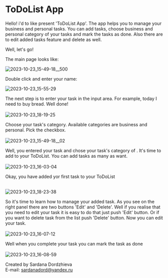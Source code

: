 # ToDoList App
Hello! i'd to like present 'ToDoList App'. The app helps you to manage your business and personal tasks.
You can add tasks, choose business and personal category of your tasks and mark the tasks as done.
Also there are to edit added tasks feature and delete as well.

Well, let's go!

The main page looks like:<br>

![2023-10-23_15-49-18__500](https://github.com/SardanaMir/neobis-front-todoList/assets/134269662/4961eeb9-9fcf-4ca3-88f3-93024ffcad5b)

Double click and enter your name:<br>

![2023-10-23_15-55-29](https://github.com/SardanaMir/neobis-front-todoList/assets/134269662/648c61d3-bd63-4f63-a068-d86e18ce2b36)

The next step is to enter your task in the input area. For example, today I need to buy bread.
Well done!<br></br>
![2023-10-23_18-19-25](https://github.com/SardanaMir/neobis-front-todoList/assets/134269662/2840c956-dd3e-475b-8029-e678193d08b2)


Choose your task's category. Available categories are business and personal.
Pick the checkbox.<br></br>
![2023-10-23_15-49-18__02](https://github.com/SardanaMir/neobis-front-todoList/assets/134269662/8a0e0ce5-937e-4a88-a699-08fae290af0c)

Well, you entered your task and chose your task's category of . It's time to add to your ToDoList.
You can add tasks as many as want.<br></br>
![2023-10-23_16-03-04](https://github.com/SardanaMir/neobis-front-todoList/assets/134269662/457bdd8b-ba96-4f3d-a5bc-48a800b6fd2e)

Okay, you have added yor first task to your ToDoList<br></br>

![2023-10-23_18-23-38](https://github.com/SardanaMir/neobis-front-todoList/assets/134269662/1481ba38-49ad-464f-b49e-ed5adc7d0f2e)

So it's time to learn how to manage your added task.
As you see on the right panel there are two buttons 'Edit' and 'Delete'.
Well if you realise that you need to edit your task it is easy to do that just push 'Edit' button.
Or if you want to delete task from the list push 'Delete' button.
Now you can edit your task.<br></br>
![2023-10-23_16-07-12](https://github.com/SardanaMir/neobis-front-todoList/assets/134269662/aea793da-a5c3-4d3d-bb18-18d95e817385)

Well when you complete your task you can mark the task as done <br></br>
![2023-10-23_16-08-59](https://github.com/SardanaMir/neobis-front-todoList/assets/134269662/ea1bb73c-fb83-4177-b7e8-b0abf6351a84)


Created by Sardana Dordzhieva <br>
E-mail: sardanadord@yandex.ru




